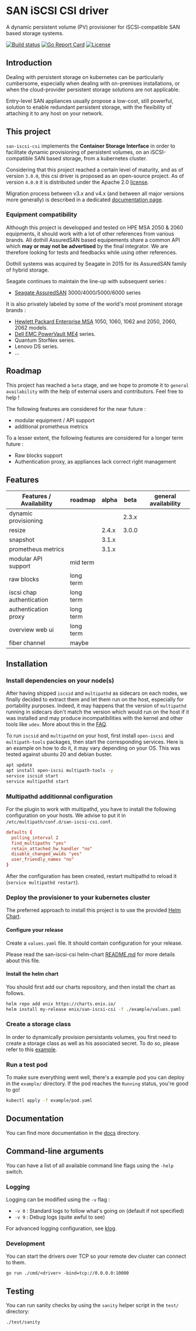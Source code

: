 # SAN iSCSI CSI driver

A dynamic persistent volume (PV) provisioner for iSCSI-compatible SAN based storage systems.

[![Build status](https://gitlab.com/enix.io/dothill-csi/badges/main/pipeline.svg)](https://gitlab.com/enix.io/dothill-csi/-/pipelines)
[![Go Report Card](https://goreportcard.com/badge/github.com/enix/san-iscsi-csi)](https://goreportcard.com/report/github.com/enix/san-iscsi-csi)
[![License](https://img.shields.io/badge/License-Apache%202.0-blue.svg)](https://www.apache.org/licenses/LICENSE-2.0)

## Introduction

Dealing with persistent storage on kubernetes can be particularly cumbersome, especially when dealing with on-premises installations, or when the cloud-provider persistent storage solutions are not applicable.

Entry-level SAN appliances usually propose a low-cost, still powerful, solution to enable redundant persistent storage, with the flexibility of attaching it to any host on your network.

## This project

`san-iscsi-csi` implements the **Container Storage Interface** in order to facilitate dynamic provisioning of persistent volumes, on an iSCSI-compatible SAN based storage, from a kubernetes cluster.

Considering that this project reached a certain level of maturity, and as of version `3.0.0`, this csi driver is proposed as an open-source project.
As of version `4.0.0` it is distributed under the Apache 2.0 [license](./LICENSE).

Migration process between v3.x and v4.x (and between all major versions more generally) is described in a dedicated [documentation page](./docs/migrate-from-v3-to-v4.md).

### Equipment compatibility

Although this project is developped and tested on HPE MSA 2050 & 2060 equipments, it should work with a lot of other references from various brands.
All dothill AssuredSAN based equipements share a common API which **may or may not be advertised** by the final integrator.
We are therefore looking for tests and feedbacks while using other references.

Dothill systems was acquired by Seagate in 2015 for its AssuredSAN family of hybrid storage.

Seagate continues to maintain the line-up with subsequent series :
- [Seagate AssuredSAN](https://www.seagate.com/fr/fr/support/dothill-san/assuredsan-pro-5000-series/) 3000/4000/5000/6000 series

It is also privately labeled by some of the world's most prominent storage brands :
- [Hewlett Packard Enterprise MSA](https://www.hpe.com/fr/fr/storage/msa-shared-storage.html) 1050, 1060, 1062 and 2050, 2060, 2062 models.
- [Dell EMC PowerVault ME4](https://www.dell.com/en-us/work/shop/productdetailstxn/powervault-me4-series) series.
- Quantum StorNex series.
- Lenovo DS series.
- ...

## Roadmap

This project has reached a `beta` stage, and we hope to promote it to `general availability` with the help of external users and contributors. Feel free to help !

The following features are considered for the near future :
- modular equipment / API support
- additional prometheus metrics

To a lesser extent, the following features are considered for a longer term future :
- Raw blocks support
- Authentication proxy, as appliances lack correct right management

## Features

| Features / Availability   |  roadmap  | alpha | beta  | general availability |
|---------------------------|-----------|-------|-------|----------------------|
| dynamic provisioning      |           |       | 2.3.x |                      |
| resize                    |           | 2.4.x | 3.0.0 |                      |
| snapshot                  |           | 3.1.x |       |                      |
| prometheus metrics        |           | 3.1.x |       |                      |
| modular API support       | mid term  |       |       |                      |
| raw blocks                | long term |       |       |                      |
| iscsi chap authentication | long term |       |       |                      |
| authentication proxy      | long term |       |       |                      |
| overview web ui           | long term |       |       |                      |
| fiber channel             | maybe     |       |       |                      |

## Installation

### Install dependencies on your node(s)

After having shipped `iscsid` and `multipathd` as sidecars on each nodes, we finally decided to extract them and let them run on the host, especially for portability purposes. Indeed, it may happens that the version of `multipathd` running in sidecars don't match the version which would run on the host if it was installed and may produce incompatibilities with the kernel and other tools like `udev`. More about this in the [FAQ](./docs/troubleshooting.md#multipathd-segfault-or-a-volume-got-corrupted).

To run `iscsid` and `multipathd` on your host, first install `open-iscsi` and `multipath-tools` packages, then start the corresponding services. Here is an example on how to do it, it may vary depending on your OS. This was tested against ubuntu 20 and debian buster.

```bash
apt update
apt install open-iscsi multipath-tools -y
service iscsid start
service multipathd start
```

### Multipathd additionnal configuration

For the plugin to work with multipathd, you have to install the following configuration on your hosts. We advise to put it in `/etc/multipath/conf.d/san-iscsi-csi.conf`.

```conf
defaults {
  polling_interval 2
  find_multipaths "yes"
  retain_attached_hw_handler "no"
  disable_changed_wwids "yes"
  user_friendly_names "no"
}
```

After the configuration has been created, restart multipathd to reload it (`service multipathd restart`).

### Deploy the provisioner to your kubernetes cluster

The preferred approach to install this project is to use the provided [Helm Chart](https://artifacthub.io/packages/helm/enix/san-iscsi-csi).

#### Configure your release

Create a `values.yaml` file. It should contain configuration for your release.

Please read the san-iscsi-csi helm-chart [README.md](https://github.com/enix/helm-charts/blob/master/charts/san-iscsi-csi/README.md#values) for more details about this file.

#### Install the helm chart

You should first add our charts repository, and then install the chart as follows.

```sh
helm repo add enix https://charts.enix.io/
helm install my-release enix/san-iscsi-csi -f ./example/values.yaml
```

### Create a storage class

In order to dynamically provision persistants volumes, you first need to create a storage class as well as his associated secret. To do so, please refer to this [example](./example/storage-class.yaml).

### Run a test pod

To make sure everything went well, there's a example pod you can deploy in the `example/` directory. If the pod reaches the `Running` status, you're good to go!

```sh
kubectl apply -f example/pod.yaml
```

## Documentation

You can find more documentation in the [docs](./docs) directory.

## Command-line arguments

You can have a list of all available command line flags using the `-help` switch.

### Logging

Logging can be modified using the `-v` flag :

- `-v 0` : Standard logs to follow what's going on (default if not specified)
- `-v 9` : Debug logs (quite awful to see)

For advanced logging configuration, see [klog](https://github.com/kubernetes/klog).

### Development

You can start the drivers over TCP so your remote dev cluster can connect to them.

```
go run ./cmd/<driver> -bind=tcp://0.0.0.0:10000
```

## Testing

You can run sanity checks by using the `sanity` helper script in the `test/` directory:

```
./test/sanity
```
